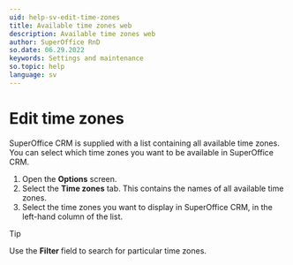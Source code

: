 ```yaml
---
uid: help-sv-edit-time-zones
title: Available time zones web
description: Available time zones web
author: SuperOffice RnD
so.date: 06.29.2022
keywords: Settings and maintenance
so.topic: help
language: sv
---
```


# Edit time zones

SuperOffice CRM is supplied with a list containing all available time zones. You can select which time zones you want to be available in SuperOffice CRM.

1. Open the **Options** screen.
2. Select the **Time zones** tab. This contains the names of all available time zones.
3. Select the time zones you want to display in SuperOffice CRM, in the left-hand column of the list.

> [!TIP]
> Use the **Filter** field to search for particular time zones.

